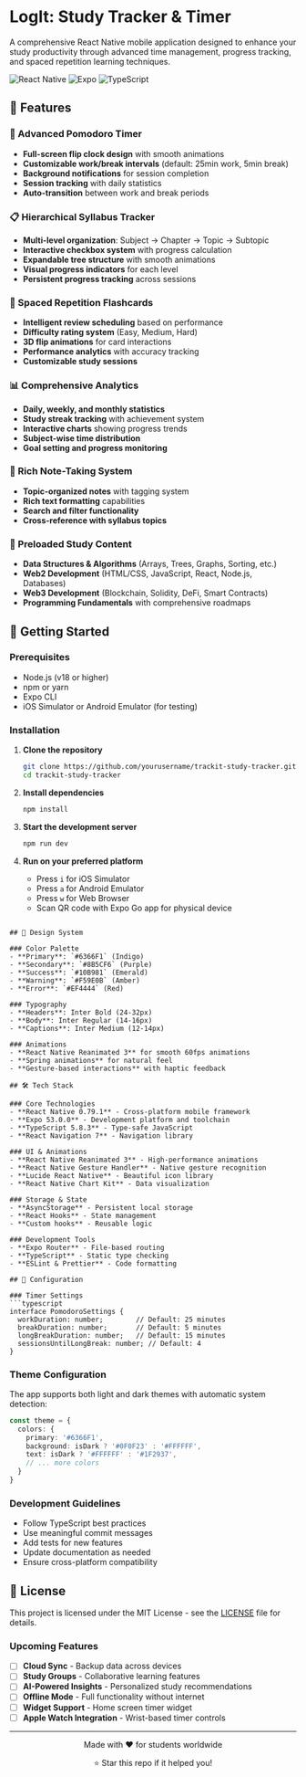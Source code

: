 # LogIt: Study Tracker & Timer

A comprehensive React Native mobile application designed to enhance your study productivity through advanced time management, progress tracking, and spaced repetition learning techniques.

![React Native](https://img.shields.io/badge/React%20Native-0.79.1-blue.svg)
![Expo](https://img.shields.io/badge/Expo-53.0.0-black.svg)
![TypeScript](https://img.shields.io/badge/TypeScript-5.8.3-blue.svg)

## 🌟 Features

### 🍅 Advanced Pomodoro Timer
- **Full-screen flip clock design** with smooth animations
- **Customizable work/break intervals** (default: 25min work, 5min break)
- **Background notifications** for session completion
- **Session tracking** with daily statistics
- **Auto-transition** between work and break periods

### 📋 Hierarchical Syllabus Tracker
- **Multi-level organization**: Subject → Chapter → Topic → Subtopic
- **Interactive checkbox system** with progress calculation
- **Expandable tree structure** with smooth animations
- **Visual progress indicators** for each level
- **Persistent progress tracking** across sessions

### 🧠 Spaced Repetition Flashcards
- **Intelligent review scheduling** based on performance
- **Difficulty rating system** (Easy, Medium, Hard)
- **3D flip animations** for card interactions
- **Performance analytics** with accuracy tracking
- **Customizable study sessions**

### 📊 Comprehensive Analytics
- **Daily, weekly, and monthly statistics**
- **Study streak tracking** with achievement system
- **Interactive charts** showing progress trends
- **Subject-wise time distribution**
- **Goal setting and progress monitoring**

### 📝 Rich Note-Taking System
- **Topic-organized notes** with tagging system
- **Rich text formatting** capabilities
- **Search and filter functionality**
- **Cross-reference with syllabus topics**

### 🎯 Preloaded Study Content
- **Data Structures & Algorithms** (Arrays, Trees, Graphs, Sorting, etc.)
- **Web2 Development** (HTML/CSS, JavaScript, React, Node.js, Databases)
- **Web3 Development** (Blockchain, Solidity, DeFi, Smart Contracts)
- **Programming Fundamentals** with comprehensive roadmaps

## 🚀 Getting Started

### Prerequisites

- Node.js (v18 or higher)
- npm or yarn
- Expo CLI
- iOS Simulator or Android Emulator (for testing)

### Installation

1. **Clone the repository**
   ```bash
   git clone https://github.com/yourusername/trackit-study-tracker.git
   cd trackit-study-tracker
   ```

2. **Install dependencies**
   ```bash
   npm install
   ```

3. **Start the development server**
   ```bash
   npm run dev
   ```

4. **Run on your preferred platform**
   - Press `i` for iOS Simulator
   - Press `a` for Android Emulator
   - Press `w` for Web Browser
   - Scan QR code with Expo Go app for physical device
```

## 🎨 Design System

### Color Palette
- **Primary**: `#6366F1` (Indigo)
- **Secondary**: `#8B5CF6` (Purple)
- **Success**: `#10B981` (Emerald)
- **Warning**: `#F59E0B` (Amber)
- **Error**: `#EF4444` (Red)

### Typography
- **Headers**: Inter Bold (24-32px)
- **Body**: Inter Regular (14-16px)
- **Captions**: Inter Medium (12-14px)

### Animations
- **React Native Reanimated 3** for smooth 60fps animations
- **Spring animations** for natural feel
- **Gesture-based interactions** with haptic feedback

## 🛠️ Tech Stack

### Core Technologies
- **React Native 0.79.1** - Cross-platform mobile framework
- **Expo 53.0.0** - Development platform and toolchain
- **TypeScript 5.8.3** - Type-safe JavaScript
- **React Navigation 7** - Navigation library

### UI & Animations
- **React Native Reanimated 3** - High-performance animations
- **React Native Gesture Handler** - Native gesture recognition
- **Lucide React Native** - Beautiful icon library
- **React Native Chart Kit** - Data visualization

### Storage & State
- **AsyncStorage** - Persistent local storage
- **React Hooks** - State management
- **Custom hooks** - Reusable logic

### Development Tools
- **Expo Router** - File-based routing
- **TypeScript** - Static type checking
- **ESLint & Prettier** - Code formatting

## 🔧 Configuration

### Timer Settings
```typescript
interface PomodoroSettings {
  workDuration: number;        // Default: 25 minutes
  breakDuration: number;       // Default: 5 minutes
  longBreakDuration: number;   // Default: 15 minutes
  sessionsUntilLongBreak: number; // Default: 4
}
```

### Theme Configuration
The app supports both light and dark themes with automatic system detection:

```typescript
const theme = {
  colors: {
    primary: '#6366F1',
    background: isDark ? '#0F0F23' : '#FFFFFF',
    text: isDark ? '#FFFFFF' : '#1F2937',
    // ... more colors
  }
}
```

### Development Guidelines
- Follow TypeScript best practices
- Use meaningful commit messages
- Add tests for new features
- Update documentation as needed
- Ensure cross-platform compatibility

## 📄 License

This project is licensed under the MIT License - see the [LICENSE](LICENSE) file for details.


### Upcoming Features
- [ ] **Cloud Sync** - Backup data across devices
- [ ] **Study Groups** - Collaborative learning features
- [ ] **AI-Powered Insights** - Personalized study recommendations
- [ ] **Offline Mode** - Full functionality without internet
- [ ] **Widget Support** - Home screen timer widget
- [ ] **Apple Watch Integration** - Wrist-based timer controls

---

<div align="center">
  <p>Made with ❤️ for students worldwide</p>
  <p>⭐ Star this repo if it helped you!</p>
</div>